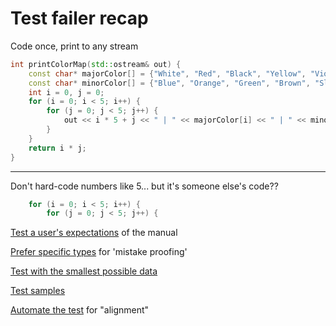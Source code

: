 # Test failer recap

Code once, print to any stream

```cpp
int printColorMap(std::ostream& out) {
    const char* majorColor[] = {"White", "Red", "Black", "Yellow", "Violet"};
    const char* minorColor[] = {"Blue", "Orange", "Green", "Brown", "Slate"};
    int i = 0, j = 0;
    for (i = 0; i < 5; i++) {
        for (j = 0; j < 5; j++) {
            out << i * 5 + j << " | " << majorColor[i] << " | " << minorColor[i] << "\n";
        }
    }
    return i * j;
}
```

---

Don't hard-code numbers like 5... but it's someone else's code??

```cpp
    for (i = 0; i < 5; i++) {
        for (j = 0; j < 5; j++) {
```

[Test a user's expectations](https://github.com/code-craft-us-1/test-failer-in-cpp-srivathsa-sarvothama/blob/58f95872c35183e18fcbbee37ac27a7c8530d8bf/misaligned/ColorPairTests.cpp) of the manual

[Prefer specific types](https://github.com/code-craft-us-1/test-failer-in-cpp-srivathsa-sarvothama/blob/58f95872c35183e18fcbbee37ac27a7c8530d8bf/tshirts/TShirtSize.cpp) for 'mistake proofing'

[Test with the smallest possible data](https://github.com/code-craft-us-1/test-failer-in-cpp-jayydev/blob/4a7e84398cff86862f3231b7ff42ac4281358704/misaligned.cpp)

[Test samples](https://github.com/code-craft-us-1/test-failer-in-cpp-Karan-Dutt/blob/4948075e6bebca4c22c443f8b1b11122d069e92e/TestFailer/UnitTests/src/testColorCombinations.cpp)

[Automate the test](https://github.com/code-craft-us-1/test-failer-in-cpp-ashankkumarsingh/blob/51ec2cf4978a5042a4b725df44a644b7e42da1c9/misaligned.cpp#L104) for "alignment"

